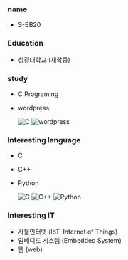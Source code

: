 ### name
- S-BB20

### Education
- 성결대학교 (재학중)


### study
- C Programing    
- wordpress

   ![C](https://img.shields.io/badge/-A8B9cc?style=flat-square&logo=C&logoColor=white) ![wordpress](https://img.shields.io/badge/Wordpress-21759B?style=flat-square&logo=wordpress&logoColor=white)


### Interesting language
- C   
- C++
- Python

   ![C](https://img.shields.io/badge/-A8B9cc?style=flat-square&logo=C&logoColor=white) ![C++](https://img.shields.io/badge/C++-00599C?style=flat-square&logo=C%2B%2B&logoColor=white) ![Python](https://img.shields.io/badge/Python-3776AB?style=flat-square&logo=Python&logoColor=white)

### Interesting IT
- 사물인터넷 (IoT, Internet of Things)   
- 임베디드 시스템 (Embedded System)    
- 웹 (web)
